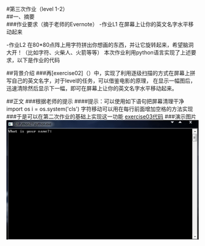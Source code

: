 #第三次作业（level 1-2）  
##一、摘要  
###作业要求（摘于老师的Evernote）
-作业L1 在屏幕上让你的英文名字水平移动起来

-作业L2 在80*80点阵上用字符拼出你想画的东西，并让它旋转起来，希望脑洞大开！（比如字符、火柴人、火箭等等）
本次作业利用python语言实现了上述要求，以下是作业的代码

##背景介绍
###再[exercise02]（）中，实现了利用逐级扫描的方式在屏幕上拼写自己的英文名字，对于level的任务，可以借鉴电影的原理，
在显示一幅图后，迅速清除然后显示下一幅，即可在屏幕上让你的英文名字水平移动起来。

##正文
###根据老师的提示
####提示：可以使用如下语句把屏幕清理干净
    import os
    i = os.system('cls')
字符移动可以用在每行前面增加空格的方法实现
###于是可以在第二次作业的基础上实现这一功能
[exercise03代码](https://github.com/rrtcc/computationalphysics_N2014301020162/blob/master/Exercise03/exercise03%E4%BB%A3%E7%A0%81.py)
###演示图片
![alt text](https://github.com/rrtcc/computationalphysics_N2014301020162/blob/master/Exercise03/gif%20exercise03.gif)
